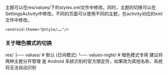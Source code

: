 主题可以在res/values/下的styles.xml文件中修改。同时，主题的切换可以在SettingsActivity中修改。不同的页面可以使用不同的主题，在activity对应的xml文件中修改。
```
<android:theme="@style/……"/>
```

### 关于暗色模式的切换
res/
├── values/           # 默认 (日间模式)
└── values-night/     # 暗色模式专用
建议将两种主题分开管理
是 Android 系统识别的官方限定符，如果改为其他名称，系统将无法自动识别